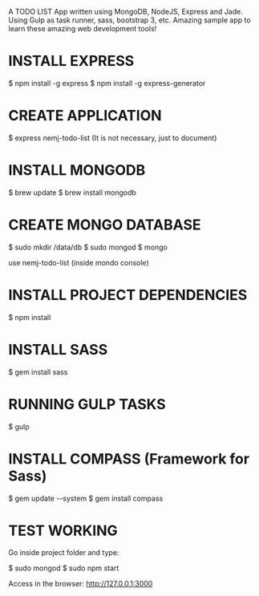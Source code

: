 A TODO LIST App written using MongoDB, NodeJS, Express and Jade. Using Gulp as task runner, sass, bootstrap 3, etc. Amazing sample app to learn these amazing web development tools!

# INSTALL EXPRESS

$ npm install -g express
$ npm install -g express-generator

# CREATE APPLICATION

$ express nemj-todo-list (It is not necessary, just to document)

# INSTALL MONGODB

$ brew update
$ brew install mongodb

# CREATE MONGO DATABASE

$ sudo mkdir /data/db
$ sudo mongod
$ mongo

use nemj-todo-list (inside mondo console)

# INSTALL PROJECT DEPENDENCIES

$ npm install

# INSTALL SASS

$ gem install sass

# RUNNING GULP TASKS

$ gulp

# INSTALL COMPASS (Framework for Sass)

$ gem update --system
$ gem install compass

# TEST WORKING

Go inside project folder and type:

$ sudo mongod
$ sudo npm start

Access in the browser: http://127.0.0.1:3000